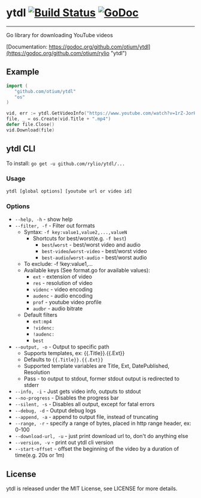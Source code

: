 # ytdl [![Build Status](https://travis-ci.org/rylio/ytdl.svg)](https://travis-ci.org/rylio/ytdl) [![GoDoc](https://godoc.org/github.com/rylio/ytdl?status.svg)](https://godoc.org/github.com/rylio/ytdl)
------
Go library for downloading YouTube videos

[Documentation: https://godoc.org/github.com/otium/ytdl](https://godoc.org/github.com/otium/rylio "ytdl")

## Example

```go
import (
   "github.com/otium/ytdl"
   "os"
)

vid, err := ytdl.GetVideoInfo("https://www.youtube.com/watch?v=1rZ-JorHJEY")
file, _ = os.Create(vid.Title + ".mp4")
defer file.Close()
vid.Download(file)
```

## ytdl CLI

To install: ``go get -u github.com/rylio/ytdl/...``

### Usage
``` ytdl [global options] [youtube url or video id] ```
### Options
 - ```--help, -h``` - show help
 - ```--filter, -f``` - Filter out formats
   - Syntax: ```-f key:value1,value2,...,valueN```
      - Shortcuts for best/worst(e.g. ```-f best```)
         - ```best```/```worst``` - best/worst video and audio
         - ```best-video```/```worst-video``` - best/worst video
         - ```best-audio```/```worst-audio``` - best/worst audio
   - To exclude:  -f !key:value1,...
   - Available keys (See format.go for available values):
      - ```ext``` - extension of video
      - ```res``` - resolution of video
      - ```videnc``` - video encoding
      - ```audenc``` - audio encoding
      - ```prof``` - youtube video profile
      - ```audbr``` - audio bitrate
   - Default filters
      - ```ext:mp4```
      - ```!videnc:```
      - ```!audenc:```
      - ```best```
 - ```--output, -o``` - Output to specific path
   - Supports templates, ex: {{.Title}}.{{.Ext}}
   - Defaults to ```{{.Title}}.{{.Ext}}```
   - Supported template variables are Title, Ext, DatePublished, Resolution
   - Pass - to output to stdout, former stdout output is redirected to stderr
 - ```--info, -i``` - Just gets video info, outputs to stdout
 - ```--no-progress``` - Disables the progress bar
 - ```--silent, -s``` - Disables all output, except for fatal errors
 - ```--debug, -d``` - Output debug logs
 - ```--append, -a``` - append to output file, instead of truncating
 - ```--range, -r``` - specify a range of bytes, placed in http range header, ex: 0-100
 - ```--download-url, -u``` - just print download url to, don't do anything else
 - ```--version, -v``` - print out ytdl cli version
 - ```--start-offset``` - offset the beginning of the video by a duration of time(e.g. 20s or 1m)

## License
ytdl is released under the MIT License, see LICENSE for more details.

